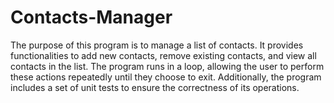 # Contacts-Manager
The purpose of this program is to manage a list of contacts. It provides functionalities to add new contacts,
remove existing contacts, and view all contacts in the list.
The program runs in a loop, allowing the user to perform these actions repeatedly until they choose to exit.
Additionally, the program includes a set of unit tests to ensure the correctness of its operations.